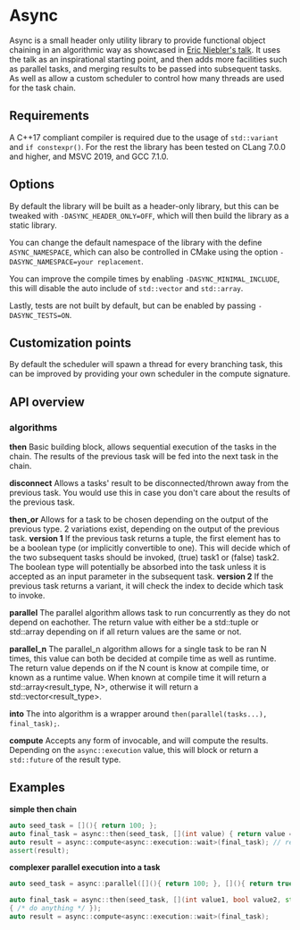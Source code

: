 # Async

Async is a small header only utility library to provide functional object chaining in an algorithmic way as showcased in [Eric Niebler's talk](https://www.youtube.com/watch?v=KJIluFH011k). It uses the talk as an inspirational starting point, and then adds more facilities such as parallel tasks, and merging results to be passed into subsequent tasks. As well as allow a custom scheduler to control how many threads are used for the task chain.

## Requirements

A C++17 compliant compiler is required due to the usage of `std::variant` and `if constexpr()`. For the rest the library has been tested on CLang 7.0.0 and higher, and MSVC 2019, and GCC 7.1.0.

## Options

By default the library will be built as a header-only library, but this can be tweaked with `-DASYNC_HEADER_ONLY=OFF`, which will then build the library as a static library.

You can change the default namespace of the library with the define `ASYNC_NAMESPACE`, which can also be controlled in CMake using the option `-DASYNC_NAMESPACE=your replacement`.

You can improve the compile times by enabling `-DASYNC_MINIMAL_INCLUDE`, this will disable the auto include of `std::vector` and `std::array`.

Lastly, tests are not built by default, but can be enabled by passing `-DASYNC_TESTS=ON`.

## Customization points

By default the scheduler will spawn a thread for every branching task, this can be improved by providing your own scheduler in the compute signature.

## API overview
### algorithms
**then**
Basic building block, allows sequential execution of the tasks in the chain. The results of the previous task will be fed into the next task in the chain.

**disconnect**
Allows a tasks' result to be disconnected/thrown away from the previous task. You would use this in case you don't care about the results of the previous task.

**then_or**
Allows for a task to be chosen depending on the output of the previous type. 2 variations exist, depending on the output of the previous task.
**version 1**
If the previous task returns a tuple, the first element has to be a boolean type (or implicitly convertible to one). This will decide which of the two subsequent tasks should be invoked, (true) task1 or (false) task2. The boolean type will potentially be absorbed into the task unless it is accepted as an input parameter in the subsequent task.
**version 2**
If the previous task returns a variant, it will check the index to decide which task to invoke.

**parallel**
The parallel algorithm allows task to run concurrently as they do not depend on eachother. The return value with either be a std::tuple or std::array depending on if all return values are the same or not.

**parallel_n**
The parallel_n algorithm allows for a single task to be ran N times, this value can both be decided at compile time as well as runtime. The return value depends on if the N count is know at compile time, or known as a runtime value. When known at compile time it will return a std::array<result_type, N>, otherwise it will return a std::vector<result_type>.

**into**
The into algorithm is a wrapper around `then(parallel(tasks...), final_task);`.

**compute**
Accepts any form of invocable, and will compute the results. Depending on the `async::execution` value, this will block or return a `std::future` of the result type.

## Examples

**simple then chain**
```cpp
auto seed_task = [](){ return 100; };
auto final_task = async::then(seed_task, [](int value) { return value == 100;});
auto result = async::compute<async::execution::wait>(final_task); // returns the type of the last task.
assert(result);
```

**complexer parallel execution into a task**
```cpp
auto seed_task = async::parallel([](){ return 100; }, [](){ return true; }, []() -> std::string { return "hello"; });

auto final_task = async::then(seed_task, [](int value1, bool value2, std::string message) 
{ /* do anything */ });
auto result = async::compute<async::execution::wait>(final_task); 
```